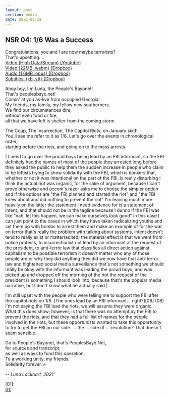 ```yaml
---
layout: post
section: media
date: 2021-06-19
---
```

## NSR 04: 1/6 Was a Success  
Congratulations, you and I are now maybe terrorists?  
That's upsetting...  
[Video (High Data/Stream) {Youtube}]()  
[Video (22MB .webm) {Dropbox}]()  
[Audio (1.6MB .opus) {Dropbox}]()  
[Subtitles: (kb .vtt) {Dropbox}]()  

Ahoy hoy, I'm Luna, the People's Bayonet!  
That's peoplesbayo.net!  
Comin' at you as-live from occupied Georgia!  
My friends, my family, my fellow new southerners.  
We find our circumstances dire,  
without even food or fire,  
all that we have left is shelter from the coming storm.  

The Coup, The Insurrection, The Capitol Riots, on January sixth.  
You'll see me refer to it as 1/6.
Let's go over the events in chronological order,  
starting before the riots, and going on to the mass arrests.

|
I need to go over the proud boys being lead by an FBI informant, so the FBI definitely had the names of most of the people they arrested long before they asked the public to help them
the sudden increase in people who claim to be leftists trying to show solidarity with the FBI, which is bonkers
that, whether or not it was intentional on the part of the FBI, is really disturbing
I think the actual riot was organic, for the sake of argument, because I can't prove otherwise
and occom's razor asks me to choose the simpler option
and if the options are "the FBI planned and started the riot" and "the FBI knew about and did nothing to prevent the riot" I'm leaning much more heavily on the latter
the statement I need evidence for is a statement of intent, and that should not be in the tagline
because I dunno if the FBI was like "nah, let this happen, we can make ourselves look good" in this case
I can just point to the cases in which they have taken radicalizing youths and set them up with bombs to arrest them and make an example of for the war on terror
that's really the problem with talking about systems, intent doesn't tend to really exist or matter(edited)
the material effect is that we went from police protests, to insurrectionist riot lead by an informant at the request of the president, to anti-terror law that classifies all direct action against capitalism to be possible terrorism
it doesn't matter who any of those people are or why they did anything they did
we now have that anti-terror law and hightened social media surveillance
that's not something we should really be okay with
the informant was leading the proud boys, and was picked up and dropped off the morning of the riot
the request of the president is something I should look into, because that's the popular media narrative, but I don't know what he actually said
|

I'm still upset with the people who were telling me to support the FBI after the capitol riots on 1/6.
[The ones lead by an FBI informant... right?][08] (08)
I'm not saying the FBI lead the riots, we will assume they were organic.
What this does show; however, is that there was no attempt by the FBI to prevent the riots,
and that they had a full list of names for the people involved in the riots,
but these opportunists wanted to take this opportunity to try to get the FBI on our side.
... the ... side of ... revolution?
That doesn't seem sensible.


Go to People's Bayonet, that's PeoplesBayo.Net,  
for sources and transcript,  
as well as ways to fund this operation.  
To a working unity, my friends.  
Solidarity forever. ✊

*-- Luna Lockhart, 2021*

[01]:   
[01: ]()

